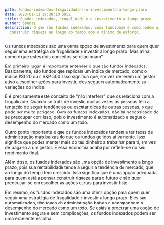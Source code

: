 ```yaml
---
path: Fundos-indexados-frugalidade-e-o-investimento-a-longo-prazo
date: 2023-01-11T19:38:10.595Z
title: Fundos indexados, frugalidade e o investimento a longo prazo
author: openai
description: O que são fundos indexados, como funcionam e como podem ajudar-te a
  construir riqueza ao longo do tempo com o mínimo de esforço.
---
```

Os fundos indexados são uma ótima opção de investimento para quem quer seguir uma estratégia de frugalidade e investir a longo prazo. Mas afinal, como é que estes dois conceitos se relacionam?

Em primeiro lugar, é importante entender o que são fundos indexados. Basicamente, são fundos que replicam um índice de mercado, como o índice PSI 20 ou o S&P 500. Isso significa que, em vez de terem um gestor ativo a escolher ações para investir, eles seguem automaticamente as variações do índice.

E é precisamente este conceito de "não interferir" que os relaciona com a frugalidade. Quando se trata de investir, muitas vezes as pessoas têm a tentação de seguir tendências ou escutar dicas de outras pessoas, o que pode ser muito perigoso. Com os fundos indexados, não há necessidade de se preocupar com isso, pois o investimento é automatizado e segue o desempenho do mercado como um todo.

Outro ponto importante é que os fundos indexados tendem a ter taxas de administração mais baixas do que os fundos geridos ativamente. Isso significa que podes manter mais do teu dinheiro a trabalhar para ti, em vez de pagá-lo a um gestor. E essa economia acaba por refletir-se no seu rendimento final.

Além disso, os fundos indexados são uma opção de investimento a longo prazo, pois sua rentabilidade tende a seguir a tendência do mercado, que ao longo do tempo tem crescido. Isso significa que é uma opção adequada para quem está a pensar construir riqueza para o futuro e não quer preocupar-se em escolher as ações certas para investir hoje.

Em resumo, os fundos indexados são uma ótima opção para quem quer seguir uma estratégia de frugalidade e investir a longo prazo. Eles são automatizados, têm taxas de administração baixas e acompanham o desempenho do mercado como um todo. Se estás a procurar uma opção de investimento segura e sem complicações, os fundos indexados podem ser uma excelente escolha.
